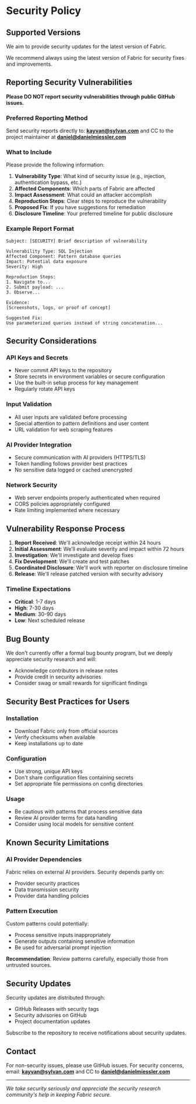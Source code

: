 # Security Policy

## Supported Versions

We aim to provide security updates for the latest version of Fabric.

We recommend always using the latest version of Fabric for security fixes and improvements.

## Reporting Security Vulnerabilities

**Please DO NOT report security vulnerabilities through public GitHub issues.**

### Preferred Reporting Method

Send security reports directly to: **<kayvan@sylvan.com>** and CC to the project maintainer at **<daniel@danielmiessler.com>**

### What to Include

Please provide the following information:

1. **Vulnerability Type**: What kind of security issue (e.g., injection, authentication bypass, etc.)
2. **Affected Components**: Which parts of Fabric are affected
3. **Impact Assessment**: What could an attacker accomplish
4. **Reproduction Steps**: Clear steps to reproduce the vulnerability
5. **Proposed Fix**: If you have suggestions for remediation
6. **Disclosure Timeline**: Your preferred timeline for public disclosure

### Example Report Format

```text
Subject: [SECURITY] Brief description of vulnerability

Vulnerability Type: SQL Injection
Affected Component: Pattern database queries
Impact: Potential data exposure
Severity: High

Reproduction Steps:
1. Navigate to...
2. Submit payload: ...
3. Observe...

Evidence:
[Screenshots, logs, or proof of concept]

Suggested Fix:
Use parameterized queries instead of string concatenation...
```

## Security Considerations

### API Keys and Secrets

- Never commit API keys to the repository
- Store secrets in environment variables or secure configuration
- Use the built-in setup process for key management
- Regularly rotate API keys

### Input Validation

- All user inputs are validated before processing
- Special attention to pattern definitions and user content
- URL validation for web scraping features

### AI Provider Integration

- Secure communication with AI providers (HTTPS/TLS)
- Token handling follows provider best practices
- No sensitive data logged or cached unencrypted

### Network Security

- Web server endpoints properly authenticated when required
- CORS policies appropriately configured
- Rate limiting implemented where necessary

## Vulnerability Response Process

1. **Report Received**: We'll acknowledge receipt within 24 hours
2. **Initial Assessment**: We'll evaluate severity and impact within 72 hours
3. **Investigation**: We'll investigate and develop fixes
4. **Fix Development**: We'll create and test patches
5. **Coordinated Disclosure**: We'll work with reporter on disclosure timeline
6. **Release**: We'll release patched version with security advisory

### Timeline Expectations

- **Critical**: 1-7 days
- **High**: 7-30 days
- **Medium**: 30-90 days
- **Low**: Next scheduled release

## Bug Bounty

We don't currently offer a formal bug bounty program, but we deeply appreciate security research and will:

- Acknowledge contributors in release notes
- Provide credit in security advisories
- Consider swag or small rewards for significant findings

## Security Best Practices for Users

### Installation

- Download Fabric only from official sources
- Verify checksums when available
- Keep installations up to date

### Configuration

- Use strong, unique API keys
- Don't share configuration files containing secrets
- Set appropriate file permissions on config directories

### Usage

- Be cautious with patterns that process sensitive data
- Review AI provider terms for data handling
- Consider using local models for sensitive content

## Known Security Limitations

### AI Provider Dependencies

Fabric relies on external AI providers. Security depends partly on:

- Provider security practices
- Data transmission security
- Provider data handling policies

### Pattern Execution

Custom patterns could potentially:

- Process sensitive inputs inappropriately
- Generate outputs containing sensitive information
- Be used for adversarial prompt injection

**Recommendation**: Review patterns carefully, especially those from untrusted sources.

## Security Updates

Security updates are distributed through:

- GitHub Releases with security tags
- Security advisories on GitHub
- Project documentation updates

Subscribe to the repository to receive notifications about security updates.

## Contact

For non-security issues, please use GitHub issues.
For security concerns, email: **<kayvan@sylvan.com>** and CC to **<daniel@danielmiessler.com>**

---

*We take security seriously and appreciate the security research community's help in keeping Fabric secure.*
